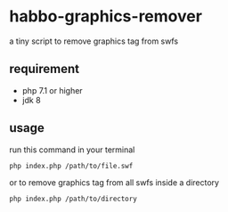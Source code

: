 # habbo-graphics-remover

a tiny script to remove graphics tag from swfs

## requirement

- php 7.1 or higher 
- jdk 8

## usage

run this command in your terminal

```shell
php index.php /path/to/file.swf
```

or to remove graphics tag from all swfs inside a directory

```shell
php index.php /path/to/directory
```
